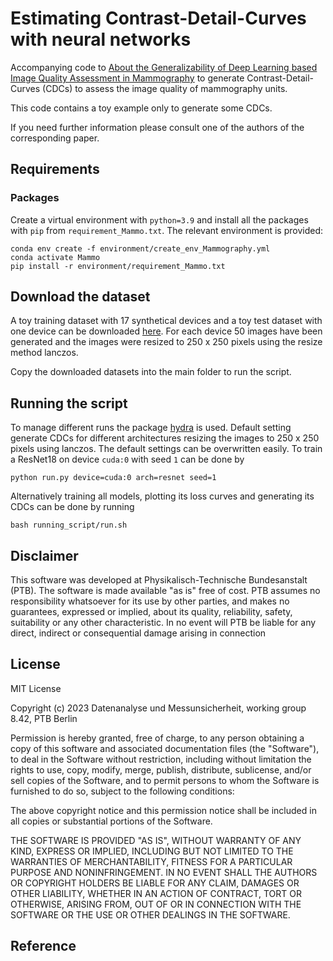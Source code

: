 # Estimating Contrast-Detail-Curves with neural networks 
Accompanying code to [About the Generalizability of Deep Learning based Image
Quality Assessment in Mammography]() to generate Contrast-Detail-Curves (CDCs) to assess the image quality of mammography units.

This code contains a toy example only to generate some CDCs.

If you need further information please consult one of the authors of the corresponding paper. 

## Requirements

### Packages
Create a virtual environment with `python=3.9` and install all the packages with `pip` from `requirement_Mammo.txt`. The relevant environment is provided:
```
conda env create -f environment/create_env_Mammography.yml
conda activate Mammo
pip install -r environment/requirement_Mammo.txt
```

## Download the dataset
A toy training dataset with 17 synthetical devices and a toy test dataset with one device can be downloaded [here](https://box.ptb.de/getlink/fiKj1VjQtN6V2iCZgZ7PK6eB/). For each device 50 images have been generated and the images were resized to 250 x 250 pixels using the resize method lanczos.

Copy the downloaded datasets into the main folder to run the script.

## Running the script
To manage different runs the package [hydra](https://hydra.cc/docs/intro/) is used. Default setting generate CDCs for different architectures resizing the images to 250 x 250 pixels using lanczos. 
The default settings can be overwritten easily. To train a ResNet18 on device `cuda:0` with seed `1` can be done by
```
python run.py device=cuda:0 arch=resnet seed=1
```

Alternatively training all models, plotting its loss curves and generating its CDCs can be done by running
```
bash running_script/run.sh
``` 

## Disclaimer
This software was developed at Physikalisch-Technische Bundesanstalt
(PTB). The software is made available "as is" free of cost. PTB assumes
no responsibility whatsoever for its use by other parties, and makes no
guarantees, expressed or implied, about its quality, reliability, safety,
suitability or any other characteristic. In no event will PTB be liable
for any direct, indirect or consequential damage arising in connection

## License
MIT License

Copyright (c) 2023 Datenanalyse und Messunsicherheit, working group 8.42, PTB Berlin

Permission is hereby granted, free of charge, to any person obtaining a copy of this software and associated documentation files (the "Software"), to deal in the Software without restriction, including without limitation the rights to use, copy, modify, merge, publish, distribute, sublicense, and/or sell
copies of the Software, and to permit persons to whom the Software is furnished to do so, subject to the following conditions:

The above copyright notice and this permission notice shall be included in all copies or substantial portions of the Software.

THE SOFTWARE IS PROVIDED "AS IS", WITHOUT WARRANTY OF ANY KIND, EXPRESS OR IMPLIED, INCLUDING BUT NOT LIMITED TO THE WARRANTIES OF MERCHANTABILITY,
FITNESS FOR A PARTICULAR PURPOSE AND NONINFRINGEMENT. IN NO EVENT SHALL THE
AUTHORS OR COPYRIGHT HOLDERS BE LIABLE FOR ANY CLAIM, DAMAGES OR OTHER
LIABILITY, WHETHER IN AN ACTION OF CONTRACT, TORT OR OTHERWISE, ARISING FROM,
OUT OF OR IN CONNECTION WITH THE SOFTWARE OR THE USE OR OTHER DEALINGS IN THE
SOFTWARE.

## Reference
